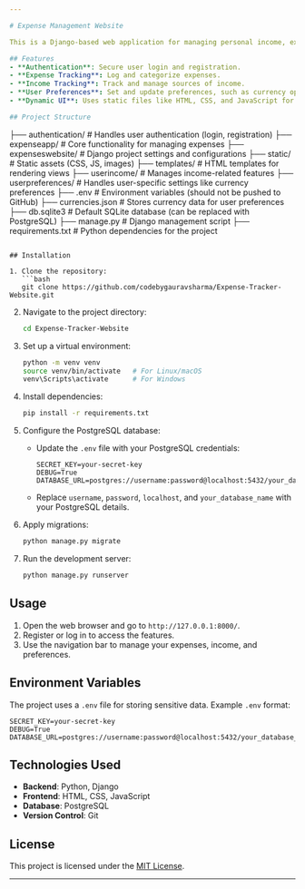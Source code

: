 ```yaml
---

# Expense Management Website

This is a Django-based web application for managing personal income, expenses, and user preferences. The project is designed to help users track their financial data efficiently, providing a simple and user-friendly interface.

## Features
- **Authentication**: Secure user login and registration.
- **Expense Tracking**: Log and categorize expenses.
- **Income Tracking**: Track and manage sources of income.
- **User Preferences**: Set and update preferences, such as currency options.
- **Dynamic UI**: Uses static files like HTML, CSS, and JavaScript for an interactive and responsive design.

## Project Structure
```
├── authentication/      # Handles user authentication (login, registration)
├── expenseapp/          # Core functionality for managing expenses
├── expenseswebsite/     # Django project settings and configurations
├── static/              # Static assets (CSS, JS, images)
├── templates/           # HTML templates for rendering views
├── userincome/          # Manages income-related features
├── userpreferences/     # Handles user-specific settings like currency preferences
├── .env                 # Environment variables (should not be pushed to GitHub)
├── currencies.json      # Stores currency data for user preferences
├── db.sqlite3           # Default SQLite database (can be replaced with PostgreSQL)
├── manage.py            # Django management script
├── requirements.txt     # Python dependencies for the project
```

## Installation

1. Clone the repository:
   ```bash
   git clone https://github.com/codebygauravsharma/Expense-Tracker-Website.git
   ```
2. Navigate to the project directory:
   ```bash
   cd Expense-Tracker-Website
   ```
3. Set up a virtual environment:
   ```bash
   python -m venv venv
   source venv/bin/activate   # For Linux/macOS
   venv\Scripts\activate      # For Windows
   ```
4. Install dependencies:
   ```bash
   pip install -r requirements.txt
   ```

5. Configure the PostgreSQL database:
   - Update the `.env` file with your PostgreSQL credentials:
     ```
     SECRET_KEY=your-secret-key
     DEBUG=True
     DATABASE_URL=postgres://username:password@localhost:5432/your_database_name
     ```
   - Replace `username`, `password`, `localhost`, and `your_database_name` with your PostgreSQL details.

6. Apply migrations:
   ```bash
   python manage.py migrate
   ```

7. Run the development server:
   ```bash
   python manage.py runserver
   ```

## Usage

1. Open the web browser and go to `http://127.0.0.1:8000/`.
2. Register or log in to access the features.
3. Use the navigation bar to manage your expenses, income, and preferences.

## Environment Variables

The project uses a `.env` file for storing sensitive data. Example `.env` format:
```
SECRET_KEY=your-secret-key
DEBUG=True
DATABASE_URL=postgres://username:password@localhost:5432/your_database_name
```

## Technologies Used
- **Backend**: Python, Django
- **Frontend**: HTML, CSS, JavaScript
- **Database**: PostgreSQL
- **Version Control**: Git


## License
This project is licensed under the [MIT License](LICENSE).

---
```

